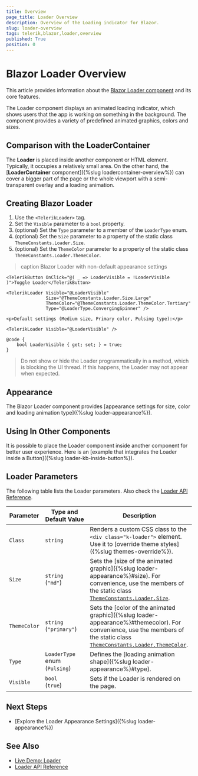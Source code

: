 ```yaml
---
title: Overview
page_title: Loader Overview
description: Overview of the Loading indicator for Blazor.
slug: loader-overview
tags: telerik,blazor,loader,overview
published: True
position: 0
---
```


# Blazor Loader Overview

This article provides information about the <a href = "https://www.telerik.com/blazor-ui/loader" target="_blank">Blazor Loader component</a> and its core features.

The Loader component displays an animated loading indicator, which shows users that the app is working on something in the background. The component provides a variety of predefined animated graphics, colors and sizes.


## Comparison with the LoaderContainer

The **Loader** is placed inside another component or HTML element. Typically, it occupies a relatively small area. On the other hand, the [**LoaderContainer** component]({%slug loadercontainer-overview%}) can cover a bigger part of the page or the whole viewport with a semi-transparent overlay and a loading animation.


## Creating Blazor Loader

1. Use the `<TelerikLoader>` tag.
1. Set the `Visible` parameter to a `bool` property.
1. (optional) Set the `Type` parameter to a member of the `LoaderType` enum.
1. (optional) Set the `Size` parameter to a property of the static class `ThemeConstants.Loader.Size`.
1. (optional) Set the `ThemeColor` parameter to a property of the static class `ThemeConstants.Loader.ThemeColor`.

>caption Blazor Loader with non-default appearance settings

````CSHTML
<TelerikButton OnClick="@( _ => LoaderVisible = !LoaderVisible )">Toggle Loader</TelerikButton>

<TelerikLoader Visible="@LoaderVisible"
               Size="@ThemeConstants.Loader.Size.Large"
               ThemeColor="@ThemeConstants.Loader.ThemeColor.Tertiary"
               Type="@LoaderType.ConvergingSpinner" />

<p>Default settings (Medium size, Primary color, Pulsing type):</p>

<TelerikLoader Visible="@LoaderVisible" />

@code {
    bool LoaderVisible { get; set; } = true;
}
````

> Do not show or hide the Loader programmatically in a method, which is blocking the UI thread. If this happens, the Loader may not appear when expected.


## Appearance

The Blazor Loader component provides [appearance settings for size, color and loading animation type]({%slug loader-appearance%}).


## Using In Other Components

It is possible to place the Loader component inside another component for better user experience. Here is an [example that integrates the Loader inside a Button]({%slug loader-kb-inside-button%}).


## Loader Parameters

The following table lists the Loader parameters. Also check the [Loader API Reference](/blazor-ui/api/Telerik.Blazor.Components.TelerikLoader).

<style>
    article style + table {
        table-layout: auto;
        word-break: normal;
    }
</style>

| Parameter | Type and Default&nbsp;Value | Description |
| --- | --- | --- |
| `Class` | `string` | Renders a custom CSS class to the `<div class="k-loader">` element. Use it to [override theme styles]({%slug themes-override%}). |
| `Size` | `string`<br />(`"md"`) | Sets the [size of the animated graphic]({%slug loader-appearance%}#size). For convenience, use the members of the static class [`ThemeConstants.Loader.Size`](/blazor-ui/api/Telerik.Blazor.ThemeConstants.Loader.Size). |
| `ThemeColor` | `string`<br />(`"primary"`) | Sets the [color of the animated graphic]({%slug loader-appearance%}#themecolor). For convenience, use the members of the static class [`ThemeConstants.Loader.ThemeColor`](/blazor-ui/api/Telerik.Blazor.ThemeConstants.Loader.ThemeColor). |
| `Type`| `LoaderType` enum<br />(`Pulsing`) | Defines the [loading animation shape]({%slug loader-appearance%}#type). |
| `Visible` | `bool`<br /> (`true`) | Sets if the Loader is rendered on the page. |


## Next Steps

* [Explore the Loader Appearance Settings]({%slug loader-appearance%})


## See Also

* [Live Demo: Loader](https://demos.telerik.com/blazor-ui/loader/overview)
* [Loader API Reference](https://docs.telerik.com/blazor-ui/api/Telerik.Blazor.Components.TelerikLoader)
